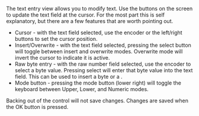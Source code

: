 The text entry view allows you to modify text. Use the buttons on the screen to update the text field at the cursor.
For the most part this is self explanatory, but there are a few features that are worth pointing out.

* Cursor - with the text field selected, use the encoder or the left/right buttons to set the cursor position.
* Insert/Overwrite - with the text field selected, pressing the select button will toggle between insert and overwrite modes. Overwrite mode will invert the cursor to indicate it is active.
* Raw byte entry - with the raw number field selected, use the encoder to select a byte value. Pressing select will enter that byte value into the text field. This can be used to insert a <NULL> byte or a <TAB>.
* Mode button - pressing the mode button (lower right) will toggle the keyboard between Upper, Lower, and Numeric modes.

Backing out of the control will not save changes. Changes are saved when the OK button is pressed.